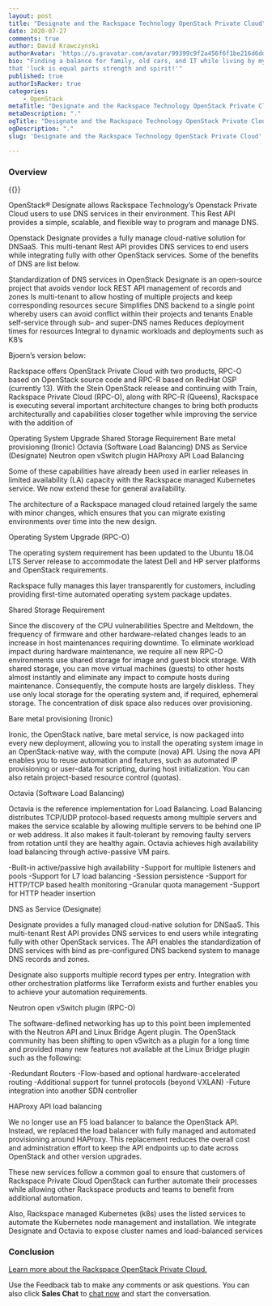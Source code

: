 ```yaml
---
layout: post
title: "Designate and the Rackspace Technology OpenStack Private Cloud"
date: 2020-07-27
comments: true
author: David Krawczynski
authorAvatar: 'https://s.gravatar.com/avatar/99399c9f2a456f6f1be216d6ddde8b11'
bio: "Finding a balance for family, old cars, and IT while living by my mantra
that 'luck is equal parts strength and spirit!'"
published: true
authorIsRacker: true
categories:
    - OpenStack
metaTitle: "Designate and the Rackspace Technology OpenStack Private Cloud"
metaDescription: "."
ogTitle: "Designate and the Rackspace Technology OpenStack Private Cloud"
ogDescription: "."
slug: 'Designate and the Rackspace Technology OpenStack Private Cloud'

---
```




<!--more-->

### Overview



{{<image src="Picture1.png" title="" alt="">}}

OpenStack&reg; Designate allows Rackspace Technology’s Openstack Private Cloud users to use DNS services in their environment. This Rest API provides a simple, scalable, and flexible way to program and manage DNS.

Openstack Designate provides a fully manage cloud-native solution for DNSaaS. This multi-tenant Rest API provides DNS services to end users while integrating fully with other OpenStack services. Some of the benefits of DNS are list below.


Standardization of DNS services in OpenStack
Designate is an open-source project that avoids vendor lock
REST API management of records and zones
Is multi-tenant to allow hosting of multiple projects and keep corresponding resources secure
Simplifies DNS backend to a single point whereby users can avoid conflict within their projects and tenants
Enable self-service through sub- and super-DNS names
Reduces deployment times for resources
Integral to dynamic workloads and deployments such as K8’s




Bjoern’s version below:


Rackspace offers OpenStack Private Cloud with two products, RPC-O based on OpenStack source code and RPC-R based on RedHat OSP (currently 13).
With the Stein OpenStack release and continuing with Train, Rackspace Private Cloud (RPC-O), along with RPC-R (Queens), Rackspace is executing several important architecture changes to bring both products architecturally and capabilities closer together while improving the service with the addition of

Operating System Upgrade
Shared Storage Requirement
Bare metal provisioning (Ironic)
Octavia (Software Load Balancing)
DNS as Service (Designate)
Neutron open vSwitch plugin
HAProxy API Load Balancing

Some of these capabilities have already been used in earlier releases in limited availability (LA) capacity with the Rackspace managed Kubernetes service. We now extend these for general availability.

The architecture of a Rackspace managed cloud retained largely the same with minor changes,
which ensures that you can migrate existing environments over time into the new design.



Operating System Upgrade (RPC-O)

The operating system requirement has been updated to the Ubuntu 18.04 LTS Server release to accommodate the latest Dell and HP server platforms and OpenStack requirements.

Rackspace fully manages this layer transparently for customers, including providing first-time automated operating system package updates.


Shared Storage Requirement

Since the discovery of the CPU vulnerabilities Spectre and Meltdown, the frequency of firmware and other hardware-related changes leads to an increase in host maintenances requiring downtime. To eliminate workload impact during hardware maintenance, we require all new RPC-O environments use shared storage for image and guest block storage.
With shared storage, you can move virtual machines (guests) to other hosts almost instantly
and eliminate any impact to compute hosts during maintenance.
Consequently, the compute hosts are largely diskless. They use only local storage for the operating system and, if required, ephemeral storage. The concentration of disk space also reduces over provisioning.


Bare metal provisioning (Ironic)

Ironic, the OpenStack native, bare metal service, is now packaged into every new deployment, allowing you to install the operating system image in an OpenStack-native way, with the compute (nova) API. Using the nova API enables you to reuse automation and features, such as automated IP provisioning or user-data for scripting, during host initialization.  You can also retain project-based resource control (quotas).


Octavia (Software Load Balancing)

Octavia is the reference implementation for Load Balancing. Load Balancing distributes TCP/UDP protocol-based requests among multiple servers and makes the service scalable by allowing multiple servers to be behind one IP or web address. It also makes it fault-tolerant by removing faulty servers from rotation until they are healthy again.
Octavia achieves high availability load balancing through active-passive VM pairs.

-Built-in active/passive high availability
-Support for multiple listeners and pools
-Support for L7 load balancing
-Session persistence
-Support for HTTP/TCP based health monitoring
-Granular quota management
-Support for HTTP header insertion


DNS as Service (Designate)

Designate provides a fully managed cloud-native solution for DNSaaS. This multi-tenant Rest API provides DNS services to end users while integrating fully with other OpenStack services.
The API enables the standardization of DNS services with bind as pre-configured DNS backend system to manage DNS records and zones.

Designate also supports multiple record types per entry. Integration with other orchestration platforms like Terraform exists and further enables you to achieve your automation requirements.


Neutron open vSwitch plugin (RPC-O)

The software-defined networking has up to this point been implemented with the Neutron API and Linux Bridge Agent plugin. The OpenStack community has been shifting to open vSwitch as a plugin for a long time and provided many new features not available at the Linux Bridge plugin such as the following:

-Redundant Routers
-Flow-based and optional hardware-accelerated routing
-Additional support for tunnel protocols (beyond VXLAN)
-Future integration into another SDN controller

HAProxy API load balancing

We no longer use an F5 load balancer to balance the OpenStack API. Instead, we replaced the load balancer with fully managed and automated provisioning around HAProxy. This replacement reduces the overall cost and administration effort to keep the API endpoints up to date across OpenStack and other version upgrades.

These new services follow a common goal to ensure that customers of Rackspace Private Cloud OpenStack can further automate their processes while allowing other Rackspace products and teams to benefit from additional automation.

Also, Rackspace managed Kubernetes (k8s) uses the listed services to automate the Kubernetes node management and installation. We integrate Designate and Octavia to expose cluster names and load-balanced services

### Conclusion

<a class="cta purple" id="cta" href="https://www.rackspace.com/openstack/private">Learn more about the Rackspace OpenStack Private Cloud.</a>

Use the Feedback tab to make any comments or ask questions. You can also click **Sales Chat** to [chat now](https://www.rackspace.com/) and start the conversation.
